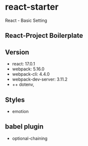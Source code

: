 # react-starter
React - Basic Setting

## React-Project Boilerplate

## Version
 - react: 17.0.1
 - webpack: 5.16.0
 - webpack-cli: 4.4.0
 - webpack-dev-server: 3.11.2
 - ++ dotenv, 

 ## Styles
 - emotion

 ## babel plugin
 - optional-chaining